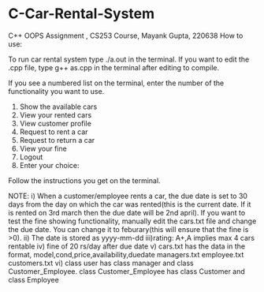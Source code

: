 # C-Car-Rental-System
C++ OOPS Assignment , CS253 Course, Mayank Gupta, 220638
How to use:

To run car rental system type ./a.out in the terminal.
If you want to edit the .cpp file, type g++ as.cpp in the terminal after editing to compile.

If you see a numbered list on the terminal, enter the number of the functionality you want to use.
1. Show the available cars
2. View your rented cars
3. View customer profile
4. Request to rent a car
5. Request to return a car
6. View your fine
7. Logout
8. Enter your choice:
  
 Follow the instructions you get on the terminal.

 NOTE:
 i) When a customer/employee rents a car, the due date is set to 30 days from the day on which the car was rented(this is the current date. If it is rented on 3rd march then the due date will be 2nd april). If you want to test the fine showing functionality, manually edit the cars.txt file and change the due date. You can change it to feburary(this will ensure that the fine is >0).
 ii) The date is stored as yyyy-mm-dd
 iii)rating: A+,A implies max 4 cars rentable
 iv) fine of 20 rs/day after due date
 v) cars.txt has the data in the format, model,cond,price,availability,duedate
 managers.txt
 employee.txt
 customers.txt
 vi)
 class user has class manager and class Customer_Employee.
 class Customer_Employee has class Customer and class Employee
